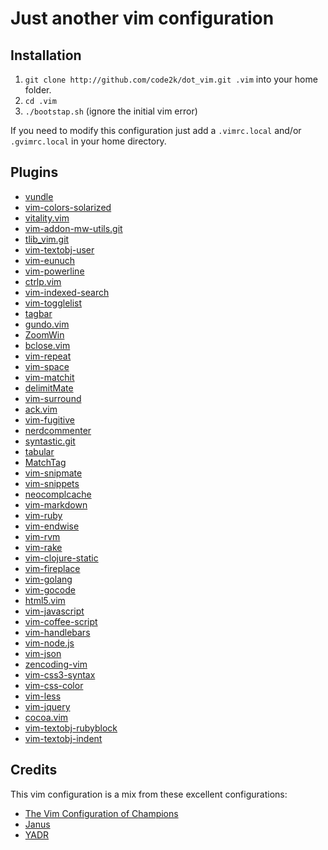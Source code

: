 # Just another vim configuration

## Installation

1. `git clone http://github.com/code2k/dot_vim.git .vim` into your home
   folder.
2. `cd .vim`
3. `./bootstap.sh` (ignore the initial vim error)

If you need to modify this configuration just add a `.vimrc.local` and/or
`.gvimrc.local` in your home directory.

## Plugins

- [vundle](https://github.com/gmarik/vundle)
- [vim-colors-solarized](https://github.com/altercation/vim-colors-solarized)
- [vitality.vim](https://github.com/sjl/vitality.vim)
- [vim-addon-mw-utils.git](https://github.com/MarcWeber/vim-addon-mw-utils.git)
- [tlib_vim.git](https://github.com/tomtom/tlib_vim.git)
- [vim-textobj-user](https://github.com/kana/vim-textobj-user)
- [vim-eunuch](https://github.com/tpope/vim-eunuch)
- [vim-powerline](https://github.com/Lokaltog/vim-powerline)
- [ctrlp.vim](https://github.com/kien/ctrlp.vim)
- [vim-indexed-search](https://github.com/henrik/vim-indexed-search)
- [vim-togglelist](https://github.com/milkypostman/vim-togglelist)
- [tagbar](https://github.com/majutsushi/tagbar)
- [gundo.vim](https://github.com/sjl/gundo.vim)
- [ZoomWin](https://github.com/vim-scripts/ZoomWin)
- [bclose.vim](https://github.com/rbgrouleff/bclose.vim)
- [vim-repeat](https://github.com/tpope/vim-repeat)
- [vim-space](https://github.com/christoomey/vim-space)
- [vim-matchit](https://github.com/edsono/vim-matchit)
- [delimitMate](https://github.com/Raimondi/delimitMate)
- [vim-surround](https://github.com/tpope/vim-surround)
- [ack.vim](https://github.com/mileszs/ack.vim)
- [vim-fugitive](https://github.com/tpope/vim-fugitive)
- [nerdcommenter](https://github.com/scrooloose/nerdcommenter)
- [syntastic.git](https://github.com/scrooloose/syntastic.git)
- [tabular](https://github.com/godlygeek/tabular)
- [MatchTag](https://github.com/gregsexton/MatchTag)
- [vim-snipmate](https://github.com/garbas/vim-snipmate)
- [vim-snippets](https://github.com/honza/vim-snippets)
- [neocomplcache](https://github.com/Shougo/neocomplcache)
- [vim-markdown](https://github.com/hallison/vim-markdown)
- [vim-ruby](https://github.com/vim-ruby/vim-ruby)
- [vim-endwise](https://github.com/tpope/vim-endwise)
- [vim-rvm](https://github.com/tpope/vim-rvm)
- [vim-rake](https://github.com/tpope/vim-rake)
- [vim-clojure-static](https://github.com/guns/vim-clojure-static)
- [vim-fireplace](https://github.com/tpope/vim-fireplace)
- [vim-golang](https://github.com/jnwhiteh/vim-golang)
- [vim-gocode](https://github.com/beatlog/vim-gocode)
- [html5.vim](https://github.com/othree/html5.vim)
- [vim-javascript](https://github.com/pangloss/vim-javascript)
- [vim-coffee-script](https://github.com/kchmck/vim-coffee-script)
- [vim-handlebars](https://github.com/nono/vim-handlebars)
- [vim-node.js](https://github.com/mmalecki/vim-node.js)
- [vim-json](https://github.com/leshill/vim-json)
- [zencoding-vim](https://github.com/mattn/zencoding-vim)
- [vim-css3-syntax](https://github.com/hail2u/vim-css3-syntax)
- [vim-css-color](https://github.com/skammer/vim-css-color)
- [vim-less](https://github.com/groenewege/vim-less)
- [vim-jquery](https://github.com/itspriddle/vim-jquery)
- [cocoa.vim](https://github.com/msanders/cocoa.vim)
- [vim-textobj-rubyblock](https://github.com/nelstrom/vim-textobj-rubyblock)
- [vim-textobj-indent](https://github.com/kana/vim-textobj-indent)

## Credits

This vim configuration is a mix from these excellent configurations:

- [The Vim Configuration of Champions](https://github.com/mutewinter/dot_vim)
- [Janus](https://github.com/carlhuda/janus)
- [YADR](https://github.com/skwp/dotfiles)
